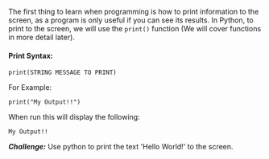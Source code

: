 The first thing to learn when programming is how to print information to the screen, as a program is only useful if you can see its results. In Python, to print to the screen, we will use the `print()` function (We will cover functions in  more detail later).

#### Print Syntax:
```commandline
print(STRING MESSAGE TO PRINT)
```


For Example:
```commandline
print("My Output!!")
```
When run this will display the following:
```commandline
My Output!!
```


***Challenge:*** Use python to print the text 'Hello World!' to the screen.